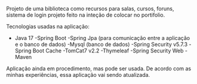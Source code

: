 Projeto de uma biblioteca como recursos para salas, cursos, foruns, sistema de login
projeto feito na inteção de colocar no portifolio.

Tecnologias usadas na aplicação:
- Java 17
-Spring Boot
-Spring Jpa (para comunicação entre a aplicação e o banco de dados)
-Mysql (banco de dados)
-Spring Security v5.7.3
-Spring Boot Cache
-TomCat7 v2.2
-Thymeleaf
-Spring Security Web
-Maven


Aplicação ainda em procedimento, mas pode ser usada.
De acordo com as minhas experiências, essa aplicação vai sendo atualizada.

